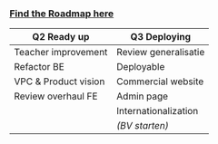 ### [Find the Roadmap here](https://git.devdroplets.com/open-ict/lean/-/wikis/Roadmap-(WIP) "Devdroplets")

| Q2 Ready up          | Q3 Deploying         | 
|--------------------- |----------------------|
| Teacher improvement  | Review generalisatie | 
| Refactor BE          | Deployable           |
| VPC & Product vision | Commercial website   |
| Review overhaul FE   | Admin page           |
|                      | Internationalization |
|                      | *(BV starten)*       |